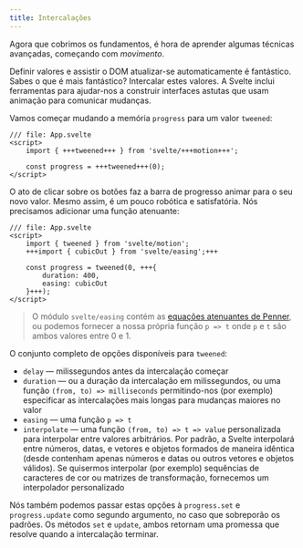 ```yaml
---
title: Intercalações
---
```


Agora que cobrimos os fundamentos, é hora de aprender algumas técnicas avançadas, começando com _movimento_.

Definir valores e assistir o DOM atualizar-se automaticamente é fantástico. Sabes o que é mais fantástico? Intercalar estes valores. A Svelte inclui ferramentas para ajudar-nos a construir interfaces astutas que usam animação para comunicar mudanças.

Vamos começar mudando a memória `progress` para um valor `tweened`:

```svelte
/// file: App.svelte
<script>
	import { +++tweened+++ } from 'svelte/+++motion+++';

	const progress = +++tweened+++(0);
</script>
```

O ato de clicar sobre os botões faz a barra de progresso animar para o seu novo valor. Mesmo assim, é um pouco robótica e satisfatória. Nós precisamos adicionar uma função atenuante:

```svelte
/// file: App.svelte
<script>
	import { tweened } from 'svelte/motion';
	+++import { cubicOut } from 'svelte/easing';+++

	const progress = tweened(0, +++{
		duration: 400,
		easing: cubicOut
	}+++);
</script>
```

> O módulo `svelte/easing` contém as [equações atenuantes de Penner](https://web.archive.org/web/20190805215728/http://robertpenner.com/easing/), ou podemos fornecer a nossa própria função `p => t` onde `p` e `t` são ambos valores entre 0 e 1.

O conjunto completo de opções disponíveis para `tweened`:

- `delay` — milissegundos antes da intercalação começar
- `duration` — ou a duração da intercalação em milissegundos, ou uma função `(from, to) => milliseconds` permitindo-nos (por exemplo) especificar as intercalações mais longas para mudanças maiores no valor
- `easing` — uma função `p => t`
- `interpolate` — uma função `(from, to) => t => value` personalizada para interpolar entre valores arbitrários. Por padrão, a Svelte interpolará entre números, datas, e vetores e objetos formados de maneira idêntica (desde contenham apenas números e datas ou outros vetores e objetos válidos). Se quisermos interpolar (por exemplo) sequências de caracteres de cor ou matrizes de transformação, fornecemos um interpolador personalizado

Nós também podemos passar estas opções à `progress.set` e `progress.update` como segundo argumento, no caso que sobreporão os padrões. Os métodos `set` e `update`, ambos retornam uma promessa que resolve quando a intercalação terminar.
